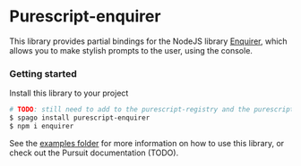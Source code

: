 # Purescript-enquirer

This library provides partial bindings for the NodeJS library [Enquirer](https://github.com/enquirer/enquirer), which allows you to make stylish prompts to the user, using the console.

### Getting started

Install this library to your project

```bash
# TODO: still need to add to the purescript-registry and the purescript-package-sets
$ spago install purescript-enquirer
$ npm i enquirer
```

See the [examples folder](./examples) for more information on how to use this library, or check out the Pursuit documentation (TODO).